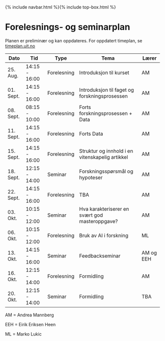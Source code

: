 {% include navbar.html %}{% include top-box.html %}
# Forelesnings- og seminarplan  
Planen er preliminær og kan oppdateres. For oppdatert timeplan, se [timeplan.uit.no](https://tp.educloud.no/uit/app/schedule?semester=25h&scheduleType=course&filterOpen=true&summary=true&tab=calendar&course=SOK-3024%C2%A41)


| Dato           | Tid            | Type            | Tema                              | Lærer |
|----------------|----------------|-----------------|-----------------------------------|-------|
|25. Aug.        |  14:15 - 16:00 |Forelesning     | Introduksjon til kurset           | AM |
|01. Sept.        |  14:15 - 16:00 |Forelesning      | Introduksjon til faget og forskningsprosessen | AM |
|08. Sept.        |  08:15 - 10:00 |Forelesning        |Forts forskningsprosessen + Data | AM |
|11. Sept.        |  14:15 - 16:00 |Forelesning        |Forts Data| AM |
|15. Sept.        |  14:15 - 16:00 |Forelesning        |Struktur og innhold i en vitenskapelig artikkel| AM |
|18. Sept.        |  12:15 - 14:00 |Seminar    | Forskningsspørsmål og hypoteser | AM |
|22. Sept.        |  14:15 - 16:00 |Forelesning          |TBA | AM |
|03. Okt.        |  10:15 - 12:00 |Seminar   | Hva karakteriserer en svært god masteroppgave?  | AM |
|06. Okt.        |  10:15 - 12:00 | Forelesning | Bruk av AI i forskning | ML |
|13. Okt.         |  14:15 - 16:00 |Seminar      | Feedbackseminar | AM og EEH |
|16. Okt.         |  12:15 - 14:00 |Forelesning      |Formidling  | AM |
|20. Okt.         |  12:15 - 14:00 |Seminar     | Formidling    | TBA |

AM = Andrea Mannberg

EEH = Eirik Eriksen Heen

ML = Marko Lukic







